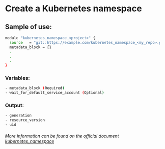 # Create a Kubernetes namespace

## Sample of use:

```bash
module "kubernetes_namespace_<project>" {
  source   = "git::https://example.com/kubernetes_namespace_<my_repo>.git"
  metadata_block = {}
  .
  .
  .
}
```

### Variables:

```bash
- metadata_block (Required)
- wait_for_default_service_account (Optional)
```

### Output:

```bash
- generation
- resource_version
- uid
```

###### More information can be found on the official document [kubernetes_namespace](https://registry.terraform.io/providers/hashicorp/kubernetes/latest/docs/resources/namespace_v1)